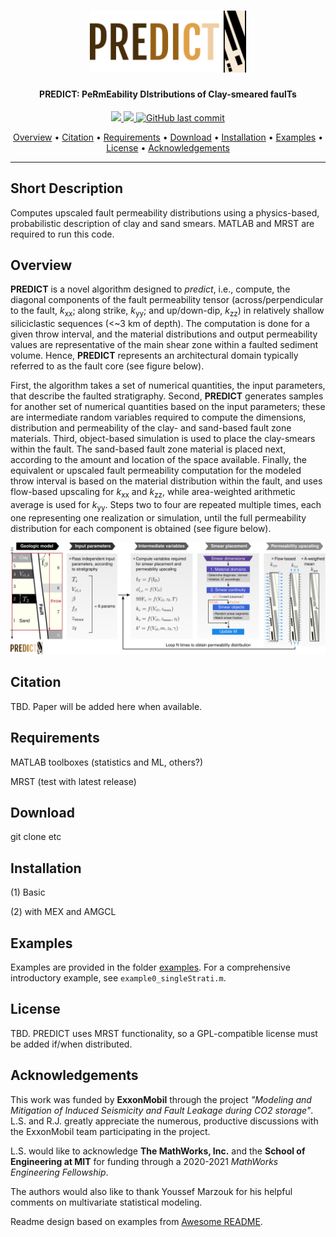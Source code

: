 <h1 align="center">
  <a href="https://github.mit.edu/lsalo/predict"><img src="readme_docs/predict_headerLogo.png" alt="PREDICT" width="250"></a>
</h1>

<h4 align="center">
    PREDICT: PeRmEability DIstributions of Clay-smeared faulTs
</h4>

<p align="center">
    <a href="https://www.mathworks.com/products.html">
        <img src="https://img.shields.io/badge/MATLAB%C2%AE-r2020b-orange">
    </a>
    <a href="https://www.gnu.org/licenses/gpl-3.0">
        <img src="https://img.shields.io/badge/License-GPLv3-blue.svg">
    </a>
    <a href="https://github.com/lsalo/predict/commits/master">
    <img src="https://img.shields.io/github/last-commit/lsalo/predict?color=blue"
         alt="GitHub last commit">
</p>

<p align="center">
  <a href="#overview">Overview</a> •
  <a href="#citation">Citation</a> •
  <a href="#requirements">Requirements</a> •
  <a href="#download">Download</a> •
  <a href="#installation">Installation</a> •
  <a href="#examples">Examples</a> •
  <a href="#license">License</a> •
  <a href="#acknowledgements">Acknowledgements</a>
</p>

---

## Short Description
Computes upscaled fault permeability distributions using a physics-based, probabilistic description of clay and sand smears. MATLAB and MRST are required to run this code.

## Overview
**PREDICT** is a novel algorithm designed to *predict*, i.e., compute, the diagonal components of the fault permeability tensor (across/perpendicular to the fault, *k*<sub>xx</sub>; along strike, *k*<sub>yy</sub>; and up/down-dip, *k*<sub>zz</sub>) in relatively shallow siliciclastic sequences (<~3 km of depth). The computation is done for a given throw interval, and the material distributions and output permeability values are representative of the main shear zone within a faulted sediment volume. Hence, **PREDICT** represents an architectural domain typically referred to as the fault core (see figure below).
     
First, the algorithm takes a set of numerical quantities, the input parameters, that describe the faulted stratigraphy. Second, **PREDICT** generates samples for another set of numerical quantities based on the input parameters; these are intermediate random variables required to compute the dimensions, distribution and permeability of the clay- and sand-based fault zone materials. Third, object-based simulation is used to place the clay-smears within the fault. The sand-based fault zone material is placed next, according to the amount and location of the space available. Finally, the equivalent or upscaled fault permeability computation for the modeled throw interval is based on the material distribution within the fault, and uses flow-based upscaling for *k*<sub>xx</sub> and *k*<sub>zz</sub>, while area-weighted arithmetic average is used for *k*<sub>yy</sub>. Steps two to four are repeated multiple times, each one representing one realization or simulation, until the full permeability distribution for each component is obtained (see figure below).

![predict_workflow](readme_docs/predict_workflow.png)

## Citation
TBD. Paper will be added here when available.

## Requirements
MATLAB
toolboxes (statistics and ML, others?)

MRST (test with latest release)

## Download
git clone etc

## Installation

(1) Basic

(2) with MEX and AMGCL

## Examples
Examples are provided in the folder <a href="https://github.mit.edu/lsalo/predict/tree/master/examples">examples</a>. For a comprehensive introductory example, see `example0_singleStrati.m`.

## License
TBD. PREDICT uses MRST functionality, so a GPL-compatible license must be added if/when distributed. 

## Acknowledgements
This work was funded by **ExxonMobil** through the project *"Modeling and Mitigation of Induced Seismicity and Fault Leakage during CO2 storage"*. L.S. and R.J. greatly appreciate the numerous, productive discussions with the ExxonMobil team participating in the project. 
    
L.S. would like to acknowledge **The MathWorks, Inc.** and the **School of Engineering at MIT** for funding through a 2020-2021 *MathWorks Engineering Fellowship*.
    
The authors would also like to thank Youssef Marzouk for his helpful comments on multivariate statistical modeling.

Readme design based on examples from <a href="https://github.com/matiassingers/awesome-readme">Awesome README</a>.